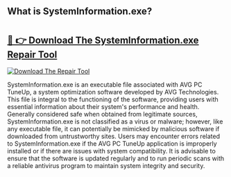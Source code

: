 ## What is SystemInformation.exe? 

# <h2><a href="https://exedetect.com/download.php?SystemInformation.exe">🔗 👉 Download The SystemInformation.exe Repair Tool</a></h2>

[![Download The Repair Tool](https://exedetect.com/download-button.jpg)](https://exedetect.com/download.php?SystemInformation.exe)

SystemInformation.exe is an executable file associated with AVG PC TuneUp, a system optimization software developed by AVG Technologies. This file is integral to the functioning of the software, providing users with essential information about their system's performance and health. Generally considered safe when obtained from legitimate sources, SystemInformation.exe is not classified as a virus or malware; however, like any executable file, it can potentially be mimicked by malicious software if downloaded from untrustworthy sites. Users may encounter errors related to SystemInformation.exe if the AVG PC TuneUp application is improperly installed or if there are issues with system compatibility. It is advisable to ensure that the software is updated regularly and to run periodic scans with a reliable antivirus program to maintain system integrity and security.